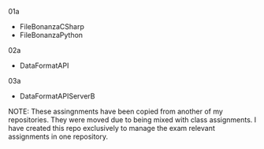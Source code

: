 01a
- FileBonanzaCSharp
- FileBonanzaPython

02a
- DataFormatAPI

03a
- DataFormatAPIServerB


NOTE: These assingnments have been copied from another of my repositories. They were moved due to being mixed with class assignments. I have created this repo exclusively to manage the exam relevant assignments in one repository. 
